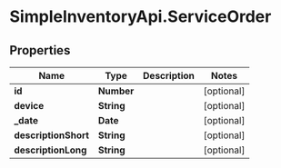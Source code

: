 # SimpleInventoryApi.ServiceOrder

## Properties
Name | Type | Description | Notes
------------ | ------------- | ------------- | -------------
**id** | **Number** |  | [optional] 
**device** | **String** |  | [optional] 
**_date** | **Date** |  | [optional] 
**descriptionShort** | **String** |  | [optional] 
**descriptionLong** | **String** |  | [optional] 


